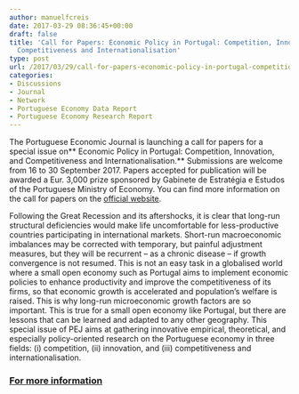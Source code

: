 ```yaml
---
author: manuelfcreis
date: 2017-03-29 08:36:45+00:00
draft: false
title: 'Call for Papers: Economic Policy in Portugal: Competition, Innovation, and
  Competitiveness and Internationalisation'
type: post
url: /2017/03/29/call-for-papers-economic-policy-in-portugal-competition-innovation-and-competitiveness-and-internationalisation/
categories:
- Discussions
- Journal
- Network
- Portuguese Economy Data Report
- Portuguese Economy Research Report
---
```


The Portuguese Economic Journal is launching a call for papers for a special issue on** Economic Policy in Portugal: Competition, Innovation, and Competitiveness and Internationalisation.** Submissions are welcome from 16 to 30 September 2017. Papers accepted for publication will be awarded a Eur. 3,000 prize sponsored by Gabinete de Estratégia e Estudos of the Portuguese Ministry of Economy. You can find more information on the call for papers on the [official website](https://pascal.iseg.ulisboa.pt/~pej/cfp2017.html).

Following the Great Recession and its aftershocks, it is clear that long-run structural deficiencies would make life uncomfortable for less-productive countries participating in international markets. Short-run macroeconomic imbalances may be corrected with temporary, but painful adjustment measures, but they will be recurrent – as a chronic disease – if growth convergence is not resumed. This is not an easy task in a globalised world where a small open economy such as Portugal aims to implement economic policies to enhance productivity and improve the competitiveness of its firms, so that economic growth is accelerated and population’s welfare is raised. This is why long-run microeconomic growth factors are so important. This is true for a small open economy like Portugal, but there are lessons that can be learned and adapted to any other geography. This special issue of PEJ aims at gathering innovative empirical, theoretical, and especially policy-oriented research on the Portuguese economy in three fields: (i) competition, (ii) innovation, and (iii) competitiveness and internationalisation.


### [For more information](https://pascal.iseg.ulisboa.pt/~pej/cfp2017.html)
